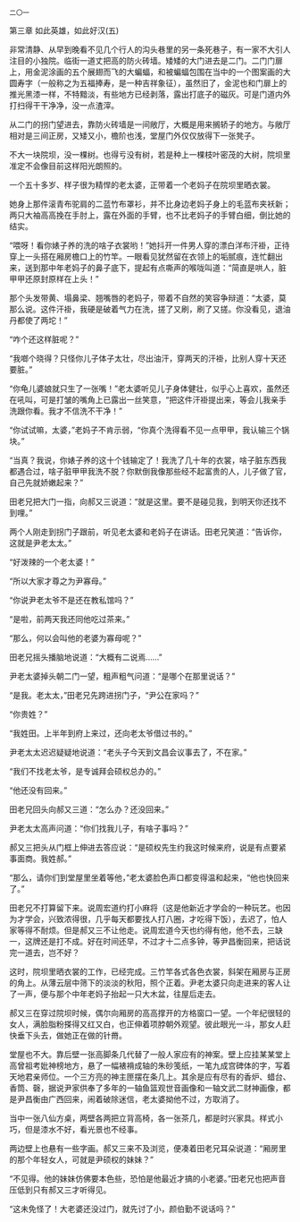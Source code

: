     二〇一 

   第三章 如此英雄，如此好汉(五)

   非常清静、从早到晚看不见几个行人的沟头巷里的另一条死巷子，有一家不大引人注目的小独院。临街一道丈把高的防火砖墙。矮矮的大门进去是二门。二门门扉上，用金泥涂画的五个展翅而飞的大蝙蝠，和被蝙蝠包围在当中的一个图案画的大圆寿字（一般称之为五福捧寿，是一种吉祥象征），虽然旧了，金泥也和门扉上的推光黑漆一样，不特黯淡，有些地方已经剥落，露出打底子的磁灰。可是门道内外打扫得干干净净，没一点渣滓。

   从二门的拐门望进去，靠防火砖墙是一间敞厅，大概是用来搁轿子的地方。与敞厅相对是三间正房，又矮又小，檐阶也浅，堂屋门外仅仅放得下一张凳子。

   不大一块院坝，没一棵树。也得亏没有树，若是种上一棵枝叶密茂的大树，院坝里准定不会像目前这样阳光朗照的。

   一个五十多岁、样子很为精悍的老太婆，正带着一个老妈子在院坝里晒衣裳。

   她身上那件滚青布驼肩的二蓝竹布罩衫，并不比身边老妈子身上的毛蓝布夹袄新；两只大袖高高挽在手肘上，露在外面的手臂，也不比老妈子的手臂白细，倒比她的结实。

   “喂呀！看你婊子养的洗的啥子衣裳哟！”她抖开一件男人穿的漂白洋布汗褂，正待穿上一头搭在厢房檐口上的竹竿。一眼看见犹然留在衣领上的垢腻痕，连忙翻出来，送到那中年老妈子的鼻子底下，提起有点嘶声的喉咙叫道：“简直是哄人，脏甲甲还原封原样在上头！”

   那个头发带黄、塌鼻梁、翘嘴唇的老妈子，带着不自然的笑容争辩道：“太婆，莫那么说。这件汗褂，我硬是破着气力在洗，搓了又刷，刷了又搓。你没看见，退油丹都使了两坨！”

   “咋个还这样脏呢？”

   “我啷个晓得？只怪你儿子体子太壮，尽出油汗，穿两天的汗褂，比别人穿十天还要脏。”

   “你龟儿婆娘就只生了一张嘴！”老太婆听见儿子身体健壮，似乎心上喜欢，虽然还在吼叫，可是打皱的嘴角上已露出一丝笑意，“把这件汗褂提出来，等会儿我亲手洗跟你看。我才不信洗不干净！”

   “你试试嘛，太婆，”老妈子不肯示弱，“你真个洗得看不见一点甲甲，我认输三个锅块。”

   “当真？我说，你婊子养的这十个钱输定了！我洗了几十年的衣裳，啥子脏东西我都遇合过，啥子脏甲甲我洗不脱？你默倒我像那些经不起富贵的人，儿子做了官，自己先就娇嫩起来？”

   田老兄把大门一指，向郝又三说道：“就是这里。要不是碰见我，到明天你还找不到哩。”

   两个人刚走到拐门子跟前，听见老太婆和老妈子在讲话。田老兄笑道：“告诉你，这就是尹老太太。”

   “好泼辣的一个老太婆！”

   “所以大家才尊之为尹寡母。”

   “你说尹老太爷不是还在教私馆吗？”

   “是啦，前两天我还同他吃过茶来。”

   “那么，何以会叫他的老婆为寡母呢？”

   田老兄摇头播脑地说道：“大概有二说焉……”

   尹老太婆掉头朝二门一望，粗声粗气问道：“是哪个在那里说话？”

   “是我。老太太，”田老兄先跨进拐门子，“尹公在家吗？”

   “你贵姓？”

   “我姓田。上半年到府上来过，还向老太爷借过书的。”

   尹老太太迟迟疑疑地说道：“老头子今天到文昌会议事去了，不在家。”

   “我们不找老太爷，是专诚拜会硕权总办的。”

   “他还没有回来。”

   田老兄回头向郝又三道：“怎么办？还没回来。”

   尹老太太高声问道：“你们找我儿子，有啥子事吗？”

   郝又三把头从门框上伸进去答应说：“是硕权先生约我这时候来府，说是有点要紧事面商。我姓郝。”

   “那么，请你们到堂屋里坐着等他，”老太婆脸色声口都变得温和起来，“他也快回来了。”

   田老兄不打算留下来。说周宏道约打小麻将（这是他新近才学会的一种玩艺。也因为才学会，兴致浓得很，几乎每天都要找人打八圈，才吃得下饭），去迟了，怕人家等得不耐烦。但是郝又三不让他走。说周宏道今天也约得有他，他不去，三缺一，这牌还是打不成。好在时间还早，不过才十二点多钟，等尹昌衡回来，把话说完一道去，岂不好？

   这时，院坝里晒衣裳的工作，已经完成。三竹竿各式各色衣裳，斜架在厢房与正房的角上。从薄云层中筛下的淡淡的秋阳，照个正着。尹老太婆只向走进来的客人让了一声，便与那个中年老妈子抬起一只大木盆，往屋后走去。

   郝又三在穿过院坝时候，偶尔向厢房的高高撑开的方格窗口一望。一个年纪很轻的女人，满脸脂粉搽得又红又白，也正伸着项脖朝外观望。彼此眼光一斗，那女人赶快垂下头去，做她正在做的针黹。

   堂屋也不大。靠后壁一张高脚条几代替了一般人家应有的神案。壁上应挂某某堂上高曾祖考妣神榜地方，悬了一幅裱褙成轴的朱砂笺纸，一笔九成宫碑体的字，写着天地君亲师位。一个三方亮的神主匣摆在条几上。其余是应有尽有的香炉、蜡台、香筒、磬，据说尹家供奉了多年的一轴鱼篮观世音画像和一轴文武二财神画像，都是尹昌衡由广西回来，闹着破除迷信，老太婆拗他不过，方取消了。

   当中一张八仙方桌，两壁各两把立背高椅，各一张茶几，都是时兴家具。样式小巧，但是漆水不好，看光景也不经事。

   两边壁上也悬有一些字画。郝又三来不及浏览，便凑着田老兄耳朵说道：“厢房里的那个年轻女人，可就是尹硕权的妹妹？”

   “不见得。他的妹妹仿佛要本色些，恐怕是他最近才搞的小老婆。”田老兄也把声音压低到只有郝又三才听得见。

   “这未免怪了！大老婆还没过门，就先讨了小，颜伯勤不说话吗？”

